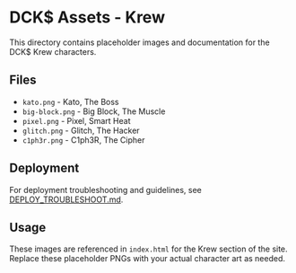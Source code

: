 # DCK$ Assets - Krew

This directory contains placeholder images and documentation for the DCK$ Krew characters.

## Files

- `kato.png` - Kato, The Boss
- `big-block.png` - Big Block, The Muscle  
- `pixel.png` - Pixel, Smart Heat
- `glitch.png` - Glitch, The Hacker
- `c1ph3r.png` - C1ph3R, The Cipher

## Deployment

For deployment troubleshooting and guidelines, see [DEPLOY_TROUBLESHOOT.md](DEPLOY_TROUBLESHOOT.md).

## Usage

These images are referenced in `index.html` for the Krew section of the site. Replace these placeholder PNGs with your actual character art as needed.
